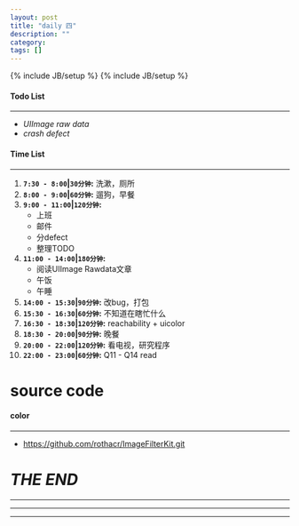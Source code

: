```yaml
---
layout: post
title: "daily 四"
description: ""
category: 
tags: []
---
```

{% include JB/setup %}
{% include JB/setup %}
#### Todo List
***
* *UIImage raw data*
* *crash defect*

#### Time List
***
1. **`7:30 - 8:00`|`30分钟`:** 洗漱，厕所
2. **`8:00 - 9:00`|`60分钟`:** 遛狗，早餐
3. **`9:00 - 11:00`|`120分钟`:**
	* 上班
	* 邮件
	* 分defect
	* 整理TODO
4. **`11:00 - 14:00`|`180分钟`:** 
	* 阅读UIImage Rawdata文章
	* 午饭
	* 午睡
5. **`14:00 - 15:30`|`90分钟`:** 改bug，打包
6. **`15:30 - 16:30`|`60分钟`:** 不知道在瞎忙什么
7. **`16:30 - 18:30`|`120分钟`:** reachability + uicolor
8. **`18:30 - 20:00`|`90分钟`:** 晚餐
9. **`20:00 - 22:00`|`120分钟`:** 看电视，研究程序
10. **`22:00 - 23:00`|`60分钟`:** Q11 - Q14 read

# source code
#### color
***
* https://github.com/rothacr/ImageFilterKit.git

# *THE END*
***
***
***